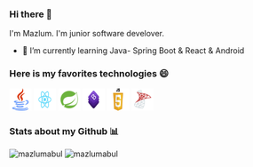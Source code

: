 ### Hi there 👋
I'm Mazlum. I'm junior software develover.
- 🌱 I’m currently learning Java- Spring Boot & React & Android
<h3> Here is my favorites technologies 😄</h3> 
  
<p align="left">

<img src="https://github.com/mazlumabul/mazlumabul/blob/master/logo/java.png" alt="java" width="40" height="40">
<img src="https://github.com/mazlumabul/mazlumabul/blob/master/logo/react.png" alt="react" width="40" height="40"> 
<img src="https://github.com/mazlumabul/mazlumabul/blob/master/logo/spring.png" alt="spring" width="40" height="40">
<img src="https://github.com/mazlumabul/mazlumabul/blob/master/logo/bootstrap.png" alt="bootstrap" width="40" height="40">
<img src="https://github.com/mazlumabul/mazlumabul/blob/master/logo/javascript.png" alt="javascript" width="40" height="40">
<img src="https://github.com/mazlumabul/mazlumabul/blob/master/logo/sql.png" alt="javascript" width="40" height="40">


<h3> Stats about my Github 📊 </h3>

<span align='left'><img src="https://github-readme-stats.vercel.app/api/top-langs/?username=mazlumabul&layout=compact&hide=html" alt="mazlumabul" /></span><span>&nbsp;<img src="https://github-readme-stats.vercel.app/api?username=mazlumabul&show_icons=true" alt="mazlumabul" /></span>  